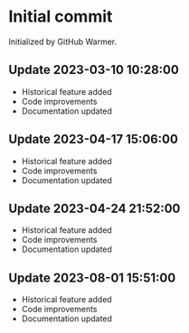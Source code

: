 # Initial commit

Initialized by GitHub Warmer.

## Update 2023-03-10 10:28:00
- Historical feature added
- Code improvements
- Documentation updated

## Update 2023-04-17 15:06:00
- Historical feature added
- Code improvements
- Documentation updated

## Update 2023-04-24 21:52:00
- Historical feature added
- Code improvements
- Documentation updated

## Update 2023-08-01 15:51:00
- Historical feature added
- Code improvements
- Documentation updated